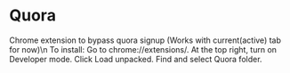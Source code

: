 # Quora
Chrome extension to bypass quora signup 
(Works with current(active) tab for now)\n
To install:
Go to chrome://extensions/.
At the top right, turn on Developer mode.
Click Load unpacked.
Find and select Quora folder.
